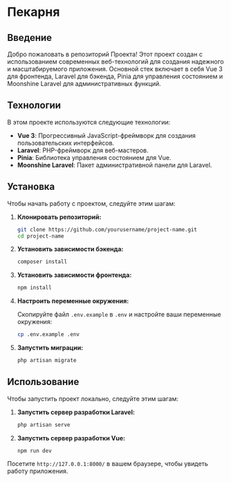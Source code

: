 # Пекарня

## Введение

Добро пожаловать в репозиторий Проекта! Этот проект создан с использованием современных веб-технологий для создания надежного и масштабируемого приложения. Основной стек включает в себя Vue 3 для фронтенда, Laravel для бэкенда, Pinia для управления состоянием и Moonshine Laravel для административных функций.

## Технологии

В этом проекте используются следующие технологии:

-   **Vue 3**: Прогрессивный JavaScript-фреймворк для создания пользовательских интерфейсов.
-   **Laravel**: PHP-фреймворк для веб-мастеров.
-   **Pinia**: Библиотека управления состоянием для Vue.
-   **Moonshine Laravel**: Пакет административной панели для Laravel.

## Установка

Чтобы начать работу с проектом, следуйте этим шагам:

1. **Клонировать репозиторий:**

    ```sh
    git clone https://github.com/yourusername/project-name.git
    cd project-name
    ```

2. **Установить зависимости бэкенда:**

    ```sh
    composer install
    ```

3. **Установить зависимости фронтенда:**

    ```sh
    npm install
    ```

4. **Настроить переменные окружения:**

    Скопируйте файл `.env.example` в `.env` и настройте ваши переменные окружения:

    ```sh
    cp .env.example .env
    ```

5. **Запустить миграции:**

    ```sh
    php artisan migrate
    ```

## Использование

Чтобы запустить проект локально, следуйте этим шагам:

1. **Запустить сервер разработки Laravel:**

    ```sh
    php artisan serve
    ```

2. **Запустить сервер разработки Vue:**

    ```sh
    npm run dev
    ```

Посетите `http://127.0.0.1:8000/` в вашем браузере, чтобы увидеть работу приложения.
